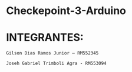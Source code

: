 # Checkepoint-3-Arduino


# INTEGRANTES:

    Gilson Dias Ramos Junior – RM552345 

    Joseh Gabriel Trimboli Agra - RM553094

